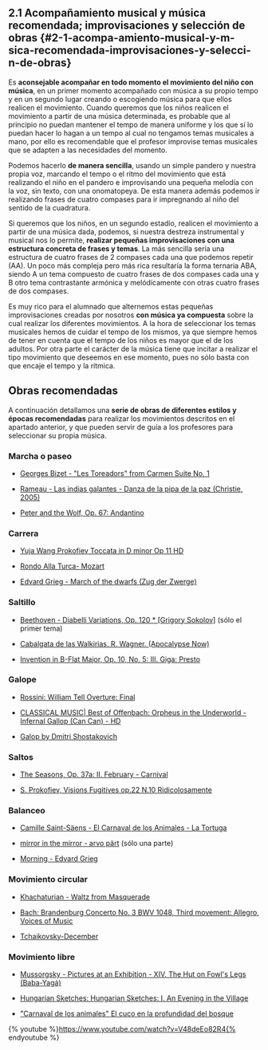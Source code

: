 ## 2.1 Acompañamiento musical y música recomendada; improvisaciones y selección de obras {#2-1-acompa-amiento-musical-y-m-sica-recomendada-improvisaciones-y-selecci-n-de-obras}

Es **aconsejable acompañar en todo momento el movimiento del niño con música**, en un primer momento acompañado con música a su propio tempo y en un segundo lugar creando o escogiendo música para que ellos realicen el movimiento. Cuando queremos que los niños realicen el movimiento a partir de una música determinada, es probable que al principio no puedan mantener el tempo de manera uniforme y los que sí lo puedan hacer lo hagan a un tempo al cual no tengamos temas musicales a mano, por ello  es recomendable que el profesor improvise temas musicales que se adapten a las necesidades del momento.

Podemos hacerlo **de manera sencilla**, usando un simple pandero y nuestra propia voz, marcando el tempo o el ritmo del movimiento que está realizando el niño en el pandero e improvisando una pequeña melodía con la voz, sin texto, con una onomatopeya. De esta manera además podemos ir realizando frases de cuatro compases para ir impregnando al niño del sentido de la cuadratura.

Si queremos que los niños, en un segundo estadio, realicen el movimiento a partir de una música dada, podemos, si nuestra destreza instrumental y musical nos lo permite, **realizar pequeñas improvisaciones con una estructura concreta de frases y temas**. La más sencilla sería una estructura de cuatro frases de 2 compases cada una que podemos repetir (AA). Un poco más compleja pero más rica resultaría la forma ternaria ABA, siendo A un tema compuesto de cuatro frases de dos compases cada una y B otro tema contrastante armónica y melódicamente con otras cuatro frases de dos compases.

Es muy rico para el alumnado que alternemos estas pequeñas improvisaciones creadas por nosotros **con música ya compuesta** sobre la cual realizar los diferentes movimientos. A la hora de seleccionar los temas musicales hemos de cuidar el tempo de los mismos, ya que siempre hemos de tener en cuenta que el tempo de los niños es mayor que el de los adultos. Por otra parte el carácter de la música tiene que incitar a realizar el tipo movimiento que deseemos en ese momento, pues no sólo basta con que encaje el tempo y la rítmica.

## Obras recomendadas

A continuación detallamos una **serie de obras de diferentes estilos y épocas recomendadas** para realizar los movimientos descritos en el apartado anterior, y que pueden servir de guía a los profesores para seleccionar su propia música.

### Marcha o paseo

* [Georges Bizet - "Les Toreadors" from Carmen Suite No. 1](https://www.youtube.com/watch?v%3D4DNGMoMNLRY)

* [Rameau - Las indias galantes - Danza de la pipa de la paz (Christie, 2005)](https://www.youtube.com/watch?v%3DvOb3dU4ApkI)

* [Peter and the Wolf, Op. 67: Andantino](https://www.youtube.com/watch?v%3DB37e6Lkqtic)

### Carrera

* [Yuja Wang Prokofiev Toccata in D minor Op 11 HD](https://www.youtube.com/watch?v%3DLNtTvtMgKQI)

* [Rondo Alla Turca- Mozart](https://www.youtube.com/watch?v%3DquxTnEEETbo)

* [Edvard Grieg - March of the dwarfs (Zug der Zwerge)](https://www.youtube.com/watch?v%3Dz7o7FSfQ9Ak)

### Saltillo

* [Beethoven - Diabelli Variations, Op. 120 * [Grigory Sokolov]](https://www.youtube.com/watch?v%3DpAI4-9yc6kA) (sólo el primer tema)

* [Cabalgata de las Walkirias. R. Wagner. (Apocalypse Now)](https://www.youtube.com/watch?v%3DClg1IbQ7sNY)

* [Invention in B-Flat Major, Op. 10, No. 5: III. Giga: Presto](https://www.youtube.com/watch?v%3D4zOhkuSBTIM)

### Galope

* [Rossini: William Tell Overture: Final](https://www.youtube.com/watch?v%3Dc7O91GDWGPU)

* [CLASSICAL MUSIC| Best of Offenbach: Orpheus in the Underworld - Infernal Gallop (Can Can) - HD](https://www.youtube.com/watch?v%3DVLG_muuQv-8)

* [Galop by Dmitri Shostakovich](https://www.youtube.com/watch?v%3DWT6p6MFs6lk)

### Saltos

* [The Seasons, Op. 37a: II. February - Carnival](https://www.youtube.com/watch?v%3DXSaMmf5K3dE)

* [S. Prokofiev, Visions Fugitives op.22 N.10 Ridicolosamente](https://www.youtube.com/watch?v%3DlPxIT7xZdNY)

### Balanceo

* [Camille Saint-Säens - El Carnaval de los Animales - La Tortuga](https://www.youtube.com/watch?v%3DGrGp9pG2Oug)

* [mirror in the mirror - arvo pärt](https://www.youtube.com/watch?v%3DOCwT2E-SVwc) (sólo una parte)

* [Morning - Edvard Grieg](https://www.youtube.com/watch?v%3DvntAKXIuRUI)

### Movimiento circular

* [Khachaturian - Waltz from Masquerade](https://www.youtube.com/watch?v%3DY7JxLgf3wLM)

* [Bach: Brandenburg Concerto No. 3 BWV 1048, Third movement: Allegro, Voices of Music](https://www.youtube.com/watch?v%3D6TX_g1rbAkc)

* [Tchaikovsky-December](https://www.youtube.com/watch?v%3DdFRtTRUz6XA)

### Movimiento libre

* [Mussorgsky - Pictures at an Exhibition - XIV. The Hut on Fowl&#039;s Legs (Baba-Yagá)](https://www.youtube.com/watch?v%3DtO5p-gNyVlo)

* [Hungarian Sketches: Hungarian Sketches: I. An Evening in the Village](https://www.youtube.com/watch?v%3DXfJEdUQzlSc)

* ["Carnaval de los animales" El cuco en la profundidad del bosque](https://www.youtube.com/watch?v%3DSKp0y_1eBTg)

{% youtube %}https://www.youtube.com/watch?v=V48deEo82R4{% endyoutube %}

<!--
Los tipos de movimiento enfrente de la cámara. La importancia de mantener el centro de gravedad. El movimiento de todo el cuerpo como el ritmo global (de lo global a lo concreto). El movimiento a partir de su propio tempo vs el movimiento a partir de la música. Acompañar al niño / crear la música para que ellos se muevan. Selección musical de temas para el movimiento (evitar los temas vocales que distraen nuestra atención hacia lo melódico)
-->
